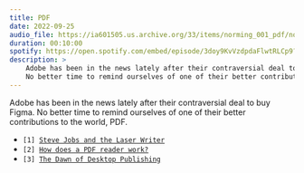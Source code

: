 ```yaml
---
title: PDF
date: 2022-09-25
audio_file: https://ia601505.us.archive.org/33/items/norming_001_pdf/norming_001_pdf.mp3
duration: 00:10:00
spotify: https://open.spotify.com/embed/episode/3doy9KvVzdpdaFlwtRLCp9?utm_source=generator&theme=0
description: >
    Adobe has been in the news lately after their contraversial deal to buy Figma.
    No better time to remind ourselves of one of their better contributions to the world, PDF. 
---
```


Adobe has been in the news lately after their contraversial deal to buy Figma.
No better time to remind ourselves of one of their better contributions to the world, PDF. 

<ul class="references">
    <li><code>[1] <a href="https://creativepro.com/wp-content/uploads/sites/default/files/story_images/120302_InsidePubRev_Jobs.pdf">Steve Jobs and the Laser Writer</a></code></li>
    <li><code>[2] <a href="https://www.quora.com/How-does-a-PDF-reader-work">How does a PDF reader work?</a></code></li>
    <li><code>[3] <a href="https://www.youtube.com/watch?v=1rCNnMZrFUQ">The Dawn of Desktop Publishing</a></code></li>
</ul>
